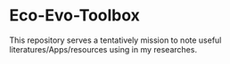 # Eco-Evo-Toolbox
This repository serves a tentatively mission to note useful literatures/Apps/resources using in my researches.
